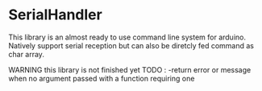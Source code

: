 # SerialHandler
This library is an almost ready to use command line system for arduino. 
Natively support serial reception but can also be diretcly fed command as char array.

WARNING this library is not finished yet TODO : -return error or message when no argument passed with a function requiring one

